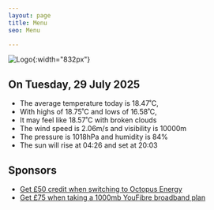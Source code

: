 ```yaml
---
layout: page
title: Menu
seo: Menu

---
```


![Logo](/images/logo.jpg){:width="832px"}

<!-- weather_marker starts -->
## On Tuesday, 29 July 2025

- The average temperature today is 18.47˚C,
- With highs of 18.75˚C and lows of 16.58˚C,
- It may feel like 18.57˚C with broken clouds
- The wind speed is 2.06m/s and visibility is 10000m
- The pressure is 1018hPa and humidity is 84%
- The sun will rise at 04:26 and set at 20:03

<!-- weather_marker ends -->

## Sponsors

- [Get £50 credit when switching to Octopus Energy](https://bit.ly/3oD1nnS)
- [Get £75 when taking a 1000mb YouFibre broadband plan](https://aklam.io/91zWhU?)
